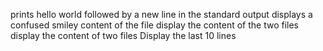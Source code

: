 prints hello world followed by a new line in the standard output
 displays a confused smiley
content of the  file
display the content of the two files
display the content of two files
Display the last 10 lines
